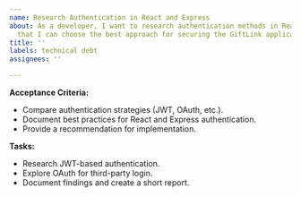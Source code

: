 ```yaml
---
name: Research Authentication in React and Express
about: As a developer, I want to research authentication methods in React and Express   so
  that I can choose the best approach for securing the GiftLink application.
title: ''
labels: technical debt
assignees: ''

---
```


**Acceptance Criteria:**  
- Compare authentication strategies (JWT, OAuth, etc.).  
- Document best practices for React and Express authentication.  
- Provide a recommendation for implementation.  

**Tasks:**  
- Research JWT-based authentication.  
- Explore OAuth for third-party login.  
- Document findings and create a short report.
